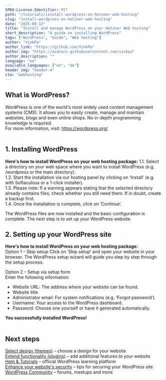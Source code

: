 ```yaml
---
SPDX-License-Identifier: MIT
path: "/tutorials/iinstall-wordpress-on-hetzner-web-hosting"
slug: "install-wordpress-on-hetzner-web-hosting"
date: "2025-09-13"
title: "Install and manage WordPress on your Hetzner Web hosting"
short_description: "A guide on installing WordPress"
tags: ["WordPress", "Guide", "Web hosting"]
author: "VinkPa"
author_link: "https://github.com/VinkPa"
author_img: "https://avatars.githubusercontent.com/vinkpa"
author_description: ""
language: "en"
available_languages: ["en", "de"]
header_img: "header-4"
cta: "webhosting"
---
```



## What is WordPress?

WordPress is one of the world's most widely used content management systems (CMS). It allows you to easily create, manage and maintain websites, blogs and even online shops. No in-depth programming knowledge is required.  
For more information, visit:  https://wordpress.org/
<br/>
<br/>

## 1. Installing WordPress

**Here's how to install WordPress on your web hosting package:**
1.1. Select a directory on your web space where you want to install WordPress (e.g. /wordpress or the main directory). <br/>
1.2. Start the installation via our hosting panel by clicking on ‘Install’ (e.g. with Softaculous or a 1-click installer). <br/>
1.3. Please note: If a warning appears stating that the selected directory already contains files, check whether you still need them. If in doubt, create a backup first.<br/>
1.4. Once the installation is complete, click on ‘Continue’.

The WordPress files are now installed and the basic configuration is complete. The next step is to set up your WordPress website.


## 2. Setting up your WordPress site

**Here's how to install WordPress on your web hosting package:**
<br/>
Option 1 – Skip setup
Click on ‘Skip setup’ and open your website in your browser. The WordPress setup wizard will guide you step by step through the setup process.

Option 2 – Setup via setup form<br/> 
Enter the following information:
- Website URL: The address where your website can be found.
- Website title
- Administrator email: For system notifications (e.g. ‘Forgot password’).
- Username: Your access to the WordPress dashboard.
- Password: Choose one yourself or have it generated automatically.

**You successfully installed WordPress!**
<br/>
<br/>

## Next steps <br/> 
[Select design (themes)](https://de.wordpress.org/themes/) – choose a design for your website<br/> 
[Extend functionality (plugins)](https://de.wordpress.org/plugins/) – add additional features to your website<br/> 
[Help & Tutorials](https://learn.wordpress.org ) – official WordPress learning platform<br/> 
[Enhance your website's security](https://wordpress.org/documentation/article/hardening-wordpress/) – tips for securing your WordPress site<br/> 
[WordPress Community](https://de.wordpress.org/community/) – forums, meetups and more